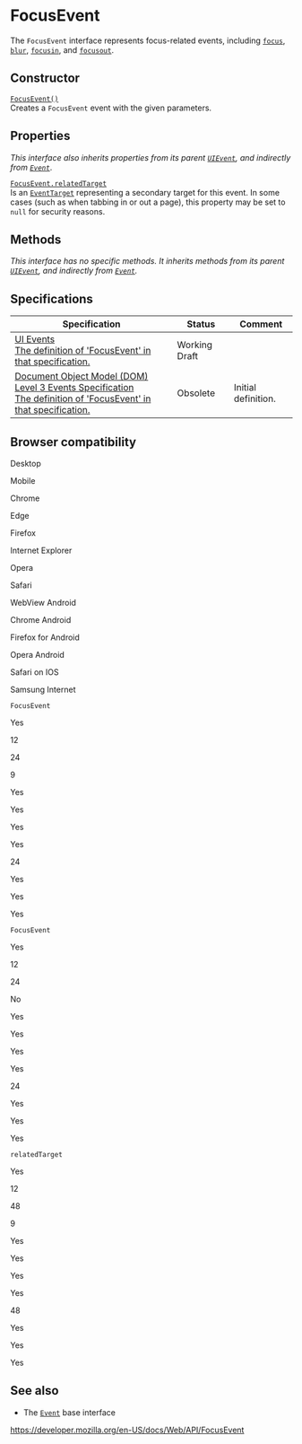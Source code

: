 FocusEvent
==========

The `FocusEvent` interface represents focus-related events, including [`focus`](element/focus_event), [`blur`](element/blur_event), [`focusin`](element/focusin_event), and [`focusout`](element/focusout_event).

Constructor
-----------

[`FocusEvent()`](focusevent/focusevent)  
Creates a `FocusEvent` event with the given parameters.

Properties
----------

*This interface also inherits properties from its parent [`UIEvent`](uievent), and indirectly from [`Event`](event)*.

[`FocusEvent.relatedTarget`](focusevent/relatedtarget)  
Is an [`EventTarget`](eventtarget) representing a secondary target for this event. In some cases (such as when tabbing in or out a page), this property may be set to `null` for security reasons.

Methods
-------

*This interface has no specific methods. It inherits methods from its parent [`UIEvent`](uievent), and indirectly from [`Event`](event).*

Specifications
--------------

<table><thead><tr class="header"><th>Specification</th><th>Status</th><th>Comment</th></tr></thead><tbody><tr class="odd"><td><a href="https://w3c.github.io/uievents/#interface-focusevent">UI Events<br />
<span class="small">The definition of 'FocusEvent' in that specification.</span></a></td><td><span class="spec-wd">Working Draft</span></td><td></td></tr><tr class="even"><td><a href="https://www.w3.org/TR/2014/WD-DOM-Level-3-Events-20140925/#interface-focusevent">Document Object Model (DOM) Level 3 Events Specification<br />
<span class="small">The definition of 'FocusEvent' in that specification.</span></a></td><td><span class="spec-obsolete">Obsolete</span></td><td>Initial definition.</td></tr></tbody></table>

Browser compatibility
---------------------

Desktop

Mobile

Chrome

Edge

Firefox

Internet Explorer

Opera

Safari

WebView Android

Chrome Android

Firefox for Android

Opera Android

Safari on IOS

Samsung Internet

`FocusEvent`

Yes

12

24

9

Yes

Yes

Yes

Yes

24

Yes

Yes

Yes

`FocusEvent`

Yes

12

24

No

Yes

Yes

Yes

Yes

24

Yes

Yes

Yes

`relatedTarget`

Yes

12

48

9

Yes

Yes

Yes

Yes

48

Yes

Yes

Yes

See also
--------

-   The [`Event`](event) base interface

<a href="https://developer.mozilla.org/en-US/docs/Web/API/FocusEvent" class="_attribution-link">https://developer.mozilla.org/en-US/docs/Web/API/FocusEvent</a>
